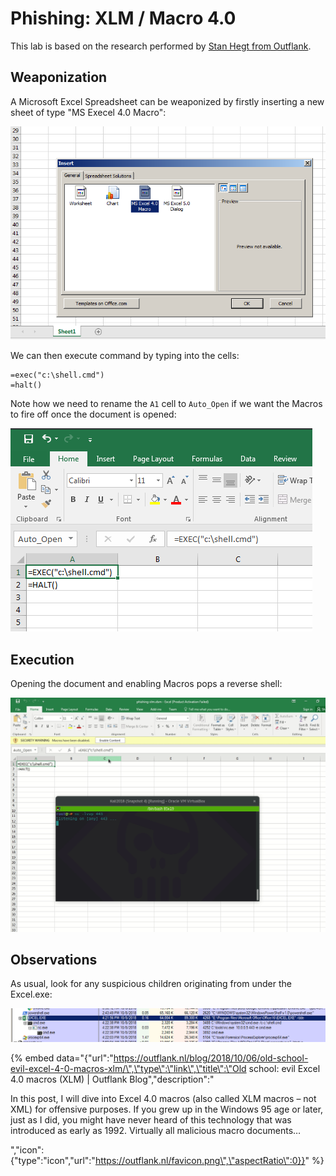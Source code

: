 # Phishing: XLM / Macro 4.0

This lab is based on the research performed by [Stan Hegt from Outflank](https://outflank.nl/blog/2018/10/06/old-school-evil-excel-4-0-macros-xlm/).

## Weaponization

A Microsoft Excel Spreadsheet can be weaponized by firstly inserting a new sheet of type "MS Execel 4.0 Macro":

![](../../.gitbook/assets/phishing-xlm-create-new.png)

We can then execute command by typing into the cells:

```text
=exec("c:\shell.cmd")
=halt()
```

Note how we need to rename the `A1` cell to `Auto_Open` if we want the Macros to fire off once the document is opened:

![](../../.gitbook/assets/phishing-xlm-auto-open.png)

## Execution

Opening the document and enabling Macros pops a reverse shell:

![](../../.gitbook/assets/phishing-xlm-shell-auto-open.gif)

## Observations

As usual, look for any suspicious children originating from under the Excel.exe:

![](../../.gitbook/assets/phishing-xlm-procexp.png)

{% embed data="{\"url\":\"https://outflank.nl/blog/2018/10/06/old-school-evil-excel-4-0-macros-xlm/\",\"type\":\"link\",\"title\":\"Old school: evil Excel 4.0 macros \(XLM\) \| Outflank Blog\",\"description\":\"<p>In this post, I will dive into Excel 4.0 macros \(also called XLM macros – not XML\) for offensive purposes. If you grew up in the Windows 95 age or later, just as I did, you might have never heard of this technology that was introduced as early as 1992. Virtually all malicious macro documents…</p>\",\"icon\":{\"type\":\"icon\",\"url\":\"https://outflank.nl/favicon.png\",\"aspectRatio\":0}}" %}

